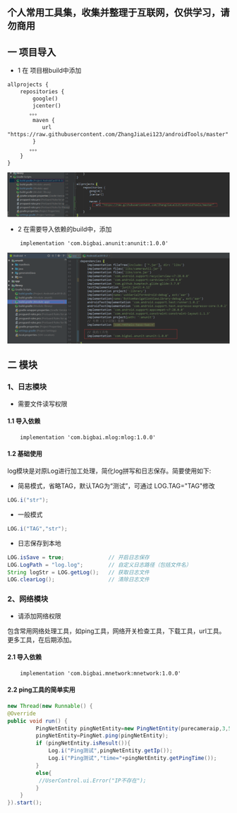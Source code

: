 
## 个人常用工具集，收集并整理于互联网，仅供学习，请勿商用

## 一 项目导入
* 1 在 项目根build中添加
 ``` 
 allprojects {
     repositories {
         google()
         jcenter()
        。。。
         maven {
            url "https://raw.githubusercontent.com/ZhangJiaLei123/androidTools/master"
         }
        。。。
     }
 }
 ```

![导入步骤1](https://github.com/ZhangJiaLei123/Picture-bed/blob/master/%E5%AF%BC%E5%85%A5%E6%AD%A5%E9%AA%A41.png?raw=true)

* 2 在需要导入依赖的build中，添加
```
    implementation 'com.bigbai.anunit:anunit:1.0.0'
```
![导入步骤2](https://github.com/ZhangJiaLei123/Picture-bed/blob/master/%E5%AF%BC%E5%85%A5%E6%AD%A5%E9%AA%A42.png?raw=true)

## 二 模块
### 1、日志模块
* 需要文件读写权限

#### 1.1 导入依赖
```
    implementation 'com.bigbai.mlog:mlog:1.0.0'
```

#### 1.2 基础使用

 log模块是对原Log进行加工处理，简化log拼写和日志保存。简要使用如下:

* 简易模式，省略TAG，默认TAG为“测试”，可通过 LOG.TAG="TAG"修改
 ``` java
LOG.i("str");
 ```

* 一般模式
 ``` java
LOG.i("TAG","str");
 ```

* 日志保存到本地
``` java
LOG.isSave = true;              // 开启日志保存
LOG.LogPath = "log.log";        // 自定义日志路径（包括文件名）
String logStr = LOG.getLog();   // 获取日志文件
LOG.clearLog();                 // 清除日志文件
```

### 2、网络模块

* 请添加网络权限

包含常用网络处理工具，如ping工具，网络开关检查工具，下载工具，url工具。更多工具，在后期添加。

#### 2.1 导入依赖
```
    implementation 'com.bigbai.mnetwork:mnetwork:1.0.0'
```

#### 2.2 ping工具的简单实用

``` java
new Thread(new Runnable() {
@Override
public void run() {
         PingNetEntity pingNetEntity=new PingNetEntity(purecameraip,3,5,new StringBuffer());
         pingNetEntity=PingNet.ping(pingNetEntity);
         if (pingNetEntity.isResult()){
             Log.i("Ping测试",pingNetEntity.getIp());
             Log.i("Ping测试","time="+pingNetEntity.getPingTime());
         }
         else{
          //UserControl.ui.Error("IP不存在");
         }
    }
}).start();

```
